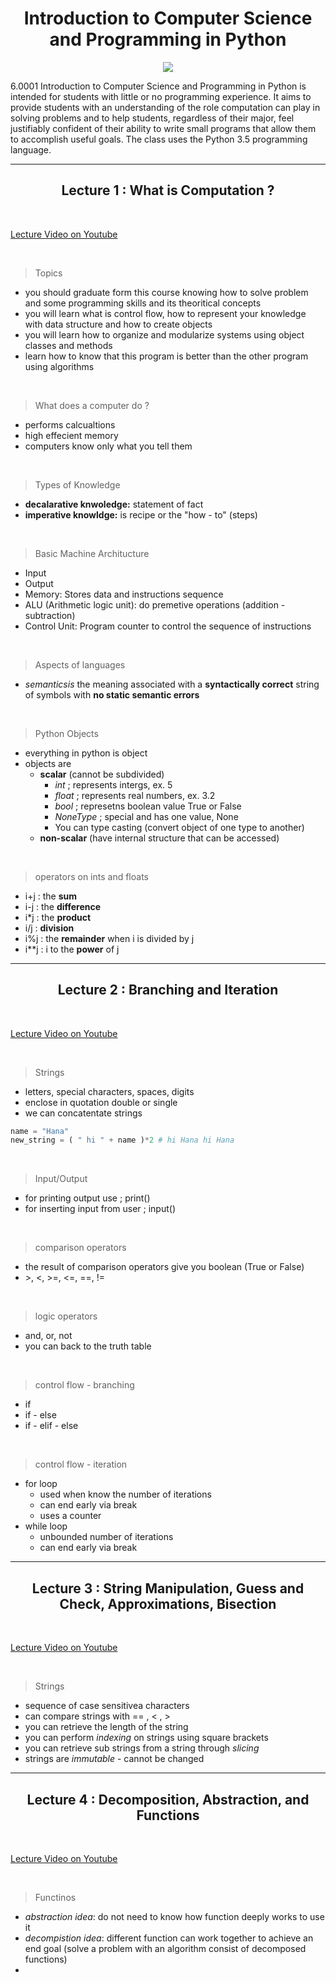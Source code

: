 <h1 align = center > Introduction to Computer Science and Programming in Python </h1>

<p align="center">
  <img src="https://ocw.mit.edu/courses/electrical-engineering-and-computer-science/6-0001-introduction-to-computer-science-and-programming-in-python-fall-2016/6-0001f16.jpg">
</p>


6.0001 Introduction to Computer Science and Programming in Python is intended for students with little or no programming experience. It aims to provide students with an understanding of the role computation can play in solving problems and to help students, regardless of their major, feel justifiably confident of their ability to write small programs that allow them to accomplish useful goals. The class uses the Python 3.5 programming language.

---

<h2 align = center > Lecture 1 : What is Computation ?</h2>

&nbsp;

[Lecture Video on Youtube](https://www.youtube.com/watch?v=nykOeWgQcHM&t=537s)

&nbsp;

> Topics
- you should graduate form this course knowing how to solve problem and some programming skills and its theoritical concepts
- you will learn what is control flow, how to represent your knowledge with data structure and how to create objects
- you will learn how to organize and modularize systems using object classes and methods
- learn how to know that this program is better than the other program using algorithms

&nbsp;

> What does a computer do ?
- performs calcualtions
- high effecient memory
- computers know only what you tell them

&nbsp;

> Types of Knowledge
- **decalarative knwoledge:** statement of fact
- **imperative knowldge:** is recipe or the "how - to" (steps)

&nbsp;

> Basic Machine Architucture
- Input
- Output
- Memory: Stores data and instructions sequence
- ALU (Arithmetic logic unit): do premetive operations (addition - subtraction)
- Control Unit: Program counter to control the sequence of instructions
 

&nbsp;

> Aspects of languages
- *semanticsis* the meaning associated with a **syntactically correct** string of symbols with **no static semantic errors**

&nbsp;

> Python Objects
- everything in python is object
- objects are
  - **scalar** (cannot be subdivided)
    - *int* ; represents intergs, ex. 5
    - *float* ; represents real numbers, ex. 3.2
    - *bool* ; represetns boolean value True or False
    - *NoneType* ; special and has one value, None
    - You can type casting (convert object of one type to another)
  - **non-scalar** (have internal structure that can be accessed)

&nbsp;

> operators on ints and floats
- i+j : the **sum**
- i-j : the **difference**
- i*j : the **product**
- i/j : **division**
- i%j : the **remainder** when i is divided by j
- i\**j : i to the **power** of j

---

<h2 align = center > Lecture 2 : Branching and Iteration</h2>

&nbsp;

[Lecture Video on Youtube](https://www.youtube.com/watch?v=0jljZRnHwOI&list=PLUl4u3cNGP63WbdFxL8giv4yhgdMGaZNA&index=5)

&nbsp;


> Strings
- letters, special characters, spaces, digits
- enclose in quotation double or single
- we can concatentate strings

``` python
name = "Hana"
new_string = ( " hi " + name )*2 # hi Hana hi Hana

```
&nbsp;

> Input/Output
- for printing output use ; print()
- for inserting input from user ; input()

&nbsp;

> comparison operators
- the result of comparison operators give you boolean (True or False)
- \>, <, >=, <=, ==, !=

&nbsp;

> logic operators
- and, or, not
- you can back to the truth table

&nbsp;

> control flow - branching
- if
- if - else
- if - elif - else

&nbsp;

> control flow - iteration
- for loop
  - used when know the number of iterations
  - can end early via break
  - uses a counter
- while loop
  - unbounded number of iterations
  - can end early via break

---

<h2 align = center > Lecture 3 : String Manipulation, Guess and Check, Approximations, Bisection </h2>

&nbsp;

[Lecture Video on Youtube](https://www.youtube.com/watch?v=SE4P7IVCunE&list=PLUl4u3cNGP63WbdFxL8giv4yhgdMGaZNA&index=11)

&nbsp;

> Strings
- sequence of case sensitivea characters
- can compare strings with == , < , >
- you can retrieve the length of the string
- you can perform *indexing* on strings using square brackets
- you can retrieve sub strings from a string through *slicing*
- strings are *immutable* - cannot be changed


---

<h2 align = center > Lecture 4 : Decomposition, Abstraction, and Functions </h2>

&nbsp;

[Lecture Video on Youtube](https://www.youtube.com/watch?v=MjbuarJ7SE0&list=PLUl4u3cNGP63WbdFxL8giv4yhgdMGaZNA&index=14)

&nbsp;

> Functinos
- *abstraction idea*: do not need to know how function deeply works to use it
- *decompistion idea*: different function can work together to achieve an end goal (solve a problem with an algorithm consist of decomposed functions)
- 
